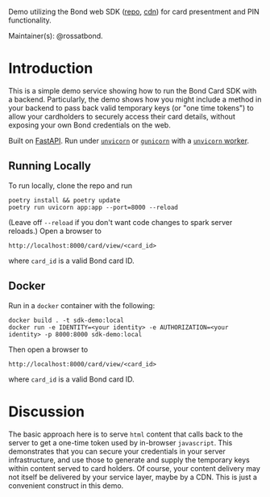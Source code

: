 
Demo utilizing the Bond web SDK ([repo](https://github.com/bond-tech/bond-sdk-cards), [cdn](https://cdn.bond.tech/sdk/cards/v1/bond-sdk-cards.js)) for card presentment and PIN functionality. 

Maintainer(s): @rossatbond. 

# Introduction

This is a simple demo service showing how to run the Bond Card SDK with a backend. Particularly, the demo shows how you might include a method in your backend to pass back valid temporary keys (or "one time tokens") to allow your cardholders to securely access their card details, without exposing your own Bond credentials on the web. 

Built on [FastAPI](https://fastapi.tiangolo.com/). Run under [`unvicorn`](https://www.uvicorn.org/) or [`gunicorn`](https://gunicorn.org/) with a [`unvicorn` worker](https://www.uvicorn.org/#running-with-gunicorn). 

## Running Locally

To run locally, clone the repo and run
```
poetry install && poetry update
poetry run uvicorn app:app --port=8000 --reload
```
(Leave off `--reload` if you don't want code changes to spark server reloads.)  Open a browser to 
```
http://localhost:8000/card/view/<card_id>
```
where `card_id` is a valid Bond card ID. 

## Docker

Run in a `docker` container with the following: 
```
docker build . -t sdk-demo:local
docker run -e IDENTITY=<your identity> -e AUTHORIZATION=<your identity> -p 8000:8000 sdk-demo:local
``` 
Then open a browser to 
```
http://localhost:8000/card/view/<card_id>
```
where `card_id` is a valid Bond card ID. 

# Discussion

The basic approach here is to serve `html` content that calls back to the server to get a one-time token used by in-browser `javascript`. This demonstrates that you can secure your credentials in your server infrastructure, and use those to generate and supply the temporary keys within content served to card holders. Of course, your content delivery may not itself be delivered by your service layer, maybe by a CDN. This is just a convenient construct in this demo. 
